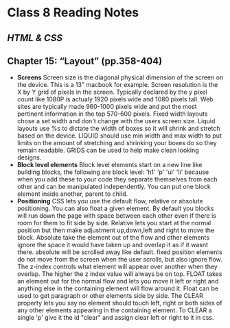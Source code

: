 # Class 8 Reading Notes

## <i>HTML & CSS</i>
## Chapter 15: “Layout” (pp.358-404)
- **Screens** Screen size is the diagonal physical dimension of the screen on the device. This is a 13" macbook for example. Screen resolution is the X by Y grid of pixels in the screen. Typically declared by the y pixel count like 1080P is actualy 1920 pixels wide and 1080 pixels tall. Web sites are typically made 960-1000 pixels wide and put the most pertinent information in the top 570-600 pixels. Fixed width layouts chose a set width and don't change with the users screen size. Liquid layouts use %s to dictate the width of boxes so it will shrink and stretch based on the device. LIQUID should use min width and max width to put limits on the amount of stretching and shrinking your boxes do so they remain readable. GRIDS can be used to help make clean looking designs.
- **Block level elements** Block level elements start on a new line like building blocks, the following are block level: 'h1' 'p' 'ul' 'li' because when you add these to your code they separate themselves from each other and can be manipulated independently. You can put one block element inside another, parent to child.
- **Positioning** CSS lets you use the default flow, relative or absolute positioning. You can also float a given element. By default you blocks will run down the page with space between each other even if there is room for them to fit side by side. Relative lets you start at the normal position but then make adjustment up,down,left and right to move the block. Absolute take the element out of the flow and other elements ignore the space it would have taken up and overlap it as if it wasnt there. absolute will be scrolled away like default. fixed position elements do not move from the screen when the user scrolls, but also ignore flow. The z-index controls what element will appear over another when they overlap. The higher the z index value will always be on top. FLOAT takes an element out for the normal flow and lets you move it left or right and anything else in the containing element will flow around it. Float can be used to get paragraph or other elements side by side. The CLEAR property lets you say no element should touch left, right or both sides of any other elements appearing in the containing element. To CLEAR a single 'p' give it the id "clear" and assign clear left or right to it in css.
